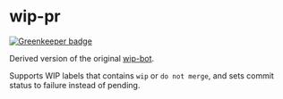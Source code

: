 # wip-pr

[![Greenkeeper badge](https://badges.greenkeeper.io/Raul6469/wip-pr.svg)](https://greenkeeper.io/)

Derived version of the original [wip-bot](https://github.com/gr2m/wip-bot).

Supports WIP labels that contains `wip` or `do not merge`, and sets commit status to failure instead of pending.